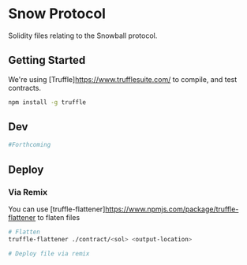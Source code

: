 # Snow Protocol

Solidity files relating to the Snowball protocol.

## Getting Started

We're using [Truffle]<https://www.trufflesuite.com/> to compile, and test contracts.

```bash
npm install -g truffle
```

## Dev

```bash
#Forthcoming
```

## Deploy

### Via Remix

You can use [truffle-flattener]<https://www.npmjs.com/package/truffle-flattener> to flaten files

```bash
# Flatten
truffle-flattener ./contract/<sol> <output-location>

# Deploy file via remix
```
